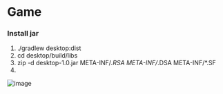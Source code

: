 # Game

### Install jar
1. ./gradlew desktop:dist
2. cd desktop/build/libs
3. zip -d desktop-1.0.jar META-INF/*.RSA META-INF/*.DSA META-INF/*.SF
4. 
![image](https://user-images.githubusercontent.com/35292229/118617639-7e4aaf80-b7cb-11eb-91a2-610c671d5b1c.png)
